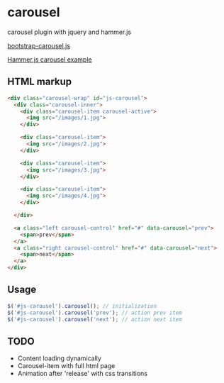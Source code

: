 carousel
========

carousel plugin with jquery and hammer.js

[bootstrap-carousel.js](https://github.com/twbs/bootstrap/blob/master/js/bootstrap-carousel.js)

[Hammer.js carousel example](https://github.com/twbs/bootstrap/blob/master/js/bootstrap-carousel.js)

## HTML markup
``` html
<div class="carousel-wrap" id="js-carousel">
  <div class="carousel-inner">
    <div class="carousel-item carousel-active">
      <img src="/images/1.jpg">
    </div>

    <div class="carousel-item">
      <img src="/images/2.jpg">
    </div>

    <div class="carousel-item">
      <img src="/images/3.jpg">
    </div>

    <div class="carousel-item">
      <img src="/images/4.jpg">
    </div>

  </div>

  <a class="left carousel-control" href="#" data-carousel="prev">
    <span>prev</span>
  </a>
  <a class="right carousel-control" href="#" data-carousel="next">
    <span>next</span>
  </a>
</div>
```
## Usage
``` javascript
$('#js-carousel').carousel(); // initialization
$('#js-carousel').carousel('prev'); // action prev item
$('#js-carousel').carousel('next'); // action next item
```


## TODO
+ Content loading dynamically
+ Carousel-item with full html page
+ Animation after 'release' with css transitions

